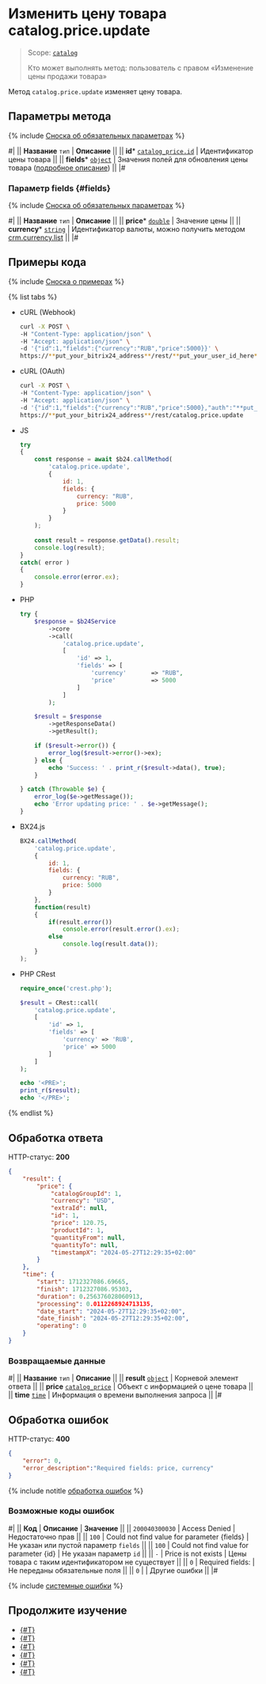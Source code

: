 # Изменить цену товара catalog.price.update

> Scope: [`catalog`](../../scopes/permissions.md)
>
> Кто может выполнять метод: пользователь с правом «Изменение цены продажи товара»

Метод `catalog.price.update` изменяет цену товара.

## Параметры метода

{% include [Сноска об обязательных параметрах](../../../_includes/required.md) %}

#|
|| **Название**
`тип` | **Описание** ||
|| **id***
[`catalog_price.id`](../data-types.md#catalog_price) | Идентификатор цены товара ||
|| **fields***
[`object`](../../data-types.md) | Значения полей для обновления цены товара ([подробное описание](#fields)) ||
|#

### Параметр fields {#fields}

{% include [Сноска об обязательных параметрах](../../../_includes/required.md) %}

#|
|| **Название**
`тип` | **Описание** ||
|| **price***
[`double`](../../data-types.md) | Значение цены ||
|| **currency***
[`string`](../../data-types.md) | Идентификатор валюты, можно получить методом [crm.currency.list](../../crm/currency/crm-currency-list.md) ||
|#

## Примеры кода

{% include [Сноска о примерах](../../../_includes/examples.md) %}

{% list tabs %}

- cURL (Webhook)

    ```bash
    curl -X POST \
    -H "Content-Type: application/json" \
    -H "Accept: application/json" \
    -d '{"id":1,"fields":{"currency":"RUB","price":5000}}' \
    https://**put_your_bitrix24_address**/rest/**put_your_user_id_here**/**put_your_webbhook_here**/catalog.price.update
    ```

- cURL (OAuth)

    ```bash
    curl -X POST \
    -H "Content-Type: application/json" \
    -H "Accept: application/json" \
    -d '{"id":1,"fields":{"currency":"RUB","price":5000},"auth":"**put_access_token_here**"}' \
    https://**put_your_bitrix24_address**/rest/catalog.price.update
    ```

- JS

    ```js
    try
    {
    	const response = await $b24.callMethod(
    		'catalog.price.update',
    		{
    			id: 1,
    			fields: {
    				currency: "RUB",
    				price: 5000
    			}
    		}
    	);
    	
    	const result = response.getData().result;
    	console.log(result);
    }
    catch( error )
    {
    	console.error(error.ex);
    }
    ```

- PHP

    ```php
    try {
        $response = $b24Service
            ->core
            ->call(
                'catalog.price.update',
                [
                    'id' => 1,
                    'fields' => [
                        'currency'       => "RUB",
                        'price'          => 5000
                    ]
                ]
            );
    
        $result = $response
            ->getResponseData()
            ->getResult();
    
        if ($result->error()) {
            error_log($result->error()->ex);
        } else {
            echo 'Success: ' . print_r($result->data(), true);
        }
    
    } catch (Throwable $e) {
        error_log($e->getMessage());
        echo 'Error updating price: ' . $e->getMessage();
    }
    ```

- BX24.js

    ```js
    BX24.callMethod(
        'catalog.price.update',
        {
            id: 1,
            fields: {
                currency: "RUB",
                price: 5000
            }
        },
        function(result)
        {
            if(result.error())
                console.error(result.error().ex);
            else
                console.log(result.data());
        }
    );
    ```

- PHP CRest

    ```php
    require_once('crest.php');

    $result = CRest::call(
        'catalog.price.update',
        [
            'id' => 1,
            'fields' => [
                'currency' => 'RUB',
                'price' => 5000
            ]
        ]
    );

    echo '<PRE>';
    print_r($result);
    echo '</PRE>';
    ```

{% endlist %}

## Обработка ответа

HTTP-статус: **200**

```json
{
    "result": {
        "price": {
            "catalogGroupId": 1,
            "currency": "USD",
            "extraId": null,
            "id": 1,
            "price": 120.75,
            "productId": 1,
            "quantityFrom": null,
            "quantityTo": null,
            "timestampX": "2024-05-27T12:29:35+02:00"
        }
    },
    "time": {
        "start": 1712327086.69665,
        "finish": 1712327086.95303,
        "duration": 0.256376028060913,
        "processing": 0.0112268924713135,
        "date_start": "2024-05-27T12:29:35+02:00",
        "date_finish": "2024-05-27T12:29:35+02:00",
        "operating": 0
    }
}
```

### Возвращаемые данные

#|
|| **Название**
`тип` | **Описание** ||
|| **result**
[`object`](../../data-types.md) | Корневой элемент ответа ||
|| **price**
[`catalog_price`](../data-types.md#catalog_price) | Объект с информацией о цене товара ||
|| **time**
[`time`](../../data-types.md#time) | Информация о времени выполнения запроса ||
|#

## Обработка ошибок

HTTP-статус: **400**

```json
{
    "error": 0,
    "error_description":"Required fields: price, currency"
}
```

{% include notitle [обработка ошибок](../../../_includes/error-info.md) %}

### Возможные коды ошибок

#|
|| **Код** | **Описание** | **Значение** ||
|| `200040300030` | Access Denied | Недостаточно прав ||
|| `100` | Could not find value for parameter {fields} | Не указан или пустой параметр `fields` ||
|| `100` | Could not find value for parameter {id} | Не указан параметр `id` || 
|| `-` | Price is not exists | Цены товара с таким идентификатором не существует || 
|| `0` | Required fields:  | Не переданы обязательные поля ||
|| `0` | | Другие ошибки || 
|#

{% include [системные ошибки](../../../_includes/system-errors.md) %}

## Продолжите изучение

- [{#T}](./catalog-price-add.md)
- [{#T}](./catalog-price-get.md)
- [{#T}](./catalog-price-list.md)
- [{#T}](./catalog-price-delete.md)
- [{#T}](./catalog-price-get-fields.md)
- [{#T}](./catalog-price-modify.md)

